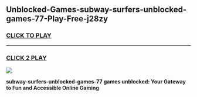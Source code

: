 
## Unblocked-Games-subway-surfers-unblocked-games-77-Play-Free-j28zy
<h3>
<a href="https://premium76.site?title=subway-surfers-unblocked-games-77&ref=24M">CLICK TO PLAY</a></h3>
<hr>

<h3>
<a href="https://premium76.site?title=subway-surfers-unblocked-games-77&ref=24M">CLICK 2 PLAY</a>
  
</h3>

<a href="https://premium76.site?title=subway-surfers-unblocked-games-77&ref=24M"><img src="https://clearcache.store/games.png"></a>


**subway-surfers-unblocked-games-77 games unblocked: Your Gateway to Fun and Accessible Online Gaming**
